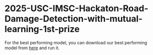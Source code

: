 # 2025-USC-IMSC-Hackaton-Road-Damage-Detection-with-mutual-learning-1st-prize

For the best performing model, you can download our best performing model from [here](https://drive.google.com/drive/folders/1-MkWAZQ8RYX0kUeHmTsdwjRY4em67CCS?usp=sharing) and run it.
